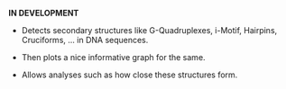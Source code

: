 **IN DEVELOPMENT**

- Detects secondary structures like G-Quadruplexes, i-Motif, Hairpins, Cruciforms, ... in DNA sequences.

- Then plots a nice informative graph for the same.

- Allows analyses such as how close these structures form.